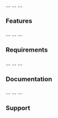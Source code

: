 
...
...
...

### Features

...
...
...

### Requirements

...
...
...

### Documentation 

...
...
...

### Support
